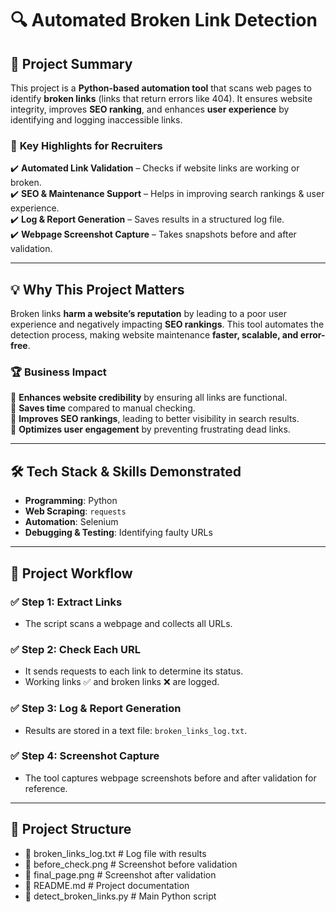 # 🔍 Automated Broken Link Detection  

## 📌 Project Summary  
This project is a **Python-based automation tool** that scans web pages to identify **broken links** (links that return errors like 404). It ensures website integrity, improves **SEO ranking**, and enhances **user experience** by identifying and logging inaccessible links.  

### 🎯 **Key Highlights for Recruiters**  
✔️ **Automated Link Validation** – Checks if website links are working or broken.  
✔️ **SEO & Maintenance Support** – Helps in improving search rankings & user experience.  
✔️ **Log & Report Generation** – Saves results in a structured log file.  
✔️ **Webpage Screenshot Capture** – Takes snapshots before and after validation.  

---

## 💡 **Why This Project Matters**  
Broken links **harm a website’s reputation** by leading to a poor user experience and negatively impacting **SEO rankings**. This tool automates the detection process, making website maintenance **faster, scalable, and error-free**.  

### 🏆 **Business Impact**  
🔹 **Enhances website credibility** by ensuring all links are functional.  
🔹 **Saves time** compared to manual checking.  
🔹 **Improves SEO rankings**, leading to better visibility in search results.  
🔹 **Optimizes user engagement** by preventing frustrating dead links.  

---

## 🛠️ **Tech Stack & Skills Demonstrated**  
- **Programming**: Python  
- **Web Scraping**: `requests`  
- **Automation**: Selenium  
- **Debugging & Testing**: Identifying faulty URLs  

---

## 🚀 **Project Workflow**  
### ✅ Step 1: **Extract Links**  
- The script scans a webpage and collects all URLs.  

### ✅ Step 2: **Check Each URL**  
- It sends requests to each link to determine its status.  
- Working links ✅ and broken links ❌ are logged.  

### ✅ Step 3: **Log & Report Generation**  
- Results are stored in a text file: `broken_links_log.txt`.  

### ✅ Step 4: **Screenshot Capture**  
- The tool captures webpage screenshots before and after validation for reference.  

---

## 📂 **Project Structure**  


- 📝 broken_links_log.txt # Log file with results
- 📸 before_check.png # Screenshot before validation 
- 📸 final_page.png # Screenshot after validation
- 📖 README.md # Project documentation
- 📜 detect_broken_links.py # Main Python script



